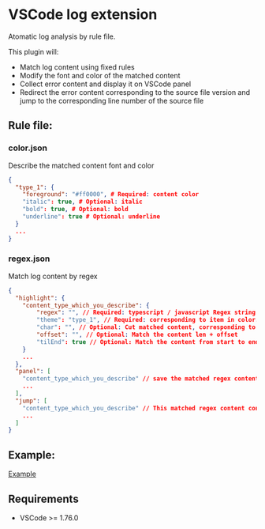 # VSCode log extension

Atomatic log analysis by rule file.

This plugin will:

- Match log content using fixed rules
- Modify the font and color of the matched content
- Collect error content and display it on VSCode panel
- Redirect the error content corresponding to the source file version and jump to the corresponding line number of the source file

## Rule file:

### color.json

Describe the matched content font and color

```json
{
  "type_1": {
    "foreground": "#ff0000", # Required: content color
    "italic": true, # Optional: italic
    "bold": true, # Optional: bold
    "underline": true # Optional: underline
  }
  ...
}
```

### regex.json

Match log content by regex

```json
{
  "highlight": {
    "content_type_which_you_describe": {
        "regex": "", // Required: typescript / javascript Regex string
        "theme": "type_1", // Required: corresponding to item in color.json
        "char": "", // Optional: Cut matched content, corresponding to regex
        "offset": "", // Optional: Match the content len + offset
        "tilEnd": true // Optional: Match the content from start to end in this line
    }
    ...
  },
  "panel": [
    "content_type_which_you_describe" // save the matched regex content to VSCode panel
    ...
  ],
  "jump": [
    "content_type_which_you_describe" // This matched regex content contains related source file and line number, will automatic jump to source file
    ...
  ]
}
```

## Example:

 [Example](./examples)

## Requirements

- VSCode >= 1.76.0

